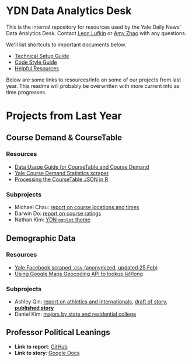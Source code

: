 # YDN Data Analytics Desk

This is the internal repository for resources used by the Yale Daily News' Data Analytics Desk. Contact [Leon Lufkin](mailto:leon.lufkin@yale.edu) or [Amy Zhao](mailto:amy.zhao.axz4@yale.edu) with any questions.

We'll list shortcuts to important documents below.

- [Technical Setup Guide](docs/ydn_data_technical_setup.md)
- [Code Style Guide](docs/ydn_data_code_style_guide.md)
- [Helpful Resources](docs/ydn_data_helpful_resources.md)

Below are some links to resources/info on some of our projects from last year. This readme will probably be overwritten with more current info as time progresses. 

# Projects from Last Year

## Course Demand & CourseTable

### Resources

- [Data Usage Guide for CourseTable and Course Demand](projects/courses/data-guide/course_data_guide.md)
- [Yale Course Demand Statistics scraper](projects/courses/scrape_cds_v2.py)
- [Processing the CourseTable JSON in R](/projects/courses/daniel/process_json.md)

### Subprojects

- Michael Chau: [report on course locations and times](https://docs.google.com/document/d/12JNNMEkVRHs0Kum1z2xi3WzZrGOw8_4tBtv_hWepmbQ/edit)
- Darwin Do: [report on course ratings](https://docs.google.com/document/d/1e6DGh4gONw-gVPURIkJI345ZLlYSqom6a5kU1dkWVFU/edit)
- Nathan Kim: [YDN `ggplot` theme](projects/courses/nathan/theme_ydn.R)

## Demographic Data

### Resources

- [Yale Facebook scraped .csv (anonymized, updated 25 Feb)](/projects/demographics/yale_students_s20.csv)
- [Using Google Maps Geocoding API to lookup lat/long](/projects/demographics/daniel/google_maps_geocoding_api.md)

### Subprojects

- Ashley Qin: [report on athletics and internationals](https://docs.google.com/document/d/1hTGevG3ER2kYlPPCTuP8_XmLOXD87kLJcJhMNMQJ9O4/edit?usp=sharing), [draft of story](https://docs.google.com/document/d/1PW5PG8L6OkY5SmakMzvW2DBQrh9yeftgHdXnvi3_x7Q/edit?ts=5e9e5822), [**published story**](http://features.yaledailynews.com/blog/2020/04/24/analysis-a-shifting-demographic-for-storied-yale-crew-international-athletes-elevate-the-elis/)
- Daniel Kim: [majors by state and residential college](https://docs.google.com/document/d/1m0eYDhqJ2cf757A5CcDqiHNQ5s4yK6S5h19JuzOIRZk/edit?usp=sharing)

## Professor Political Leanings

- **Link to report**: [GitHub](/projects/professors/analysis.pdf)
- **Link to story**: [Google Docs](https://docs.google.com/document/d/1XsyD_0Umlro5NOPc5g1QUrbd1uE-XlXHSnm9uBXhgTg/edit?usp=sharing)

